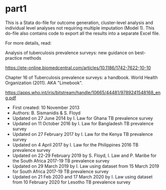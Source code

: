 # part1
This is a Stata do-file for outcome generation, cluster-level analysis and individual level analyses not requiring multiple imputation (Model 1). This do-file also contains code to export all the results into a separate Excel file.

For more details, read:

Analysis of tuberculosis prevalence surveys: new guidance on best-practice methods

https://ete-online.biomedcentral.com/articles/10.1186/1742-7622-10-10

Chapter 16 of Tuberculosis prevalence surveys: a handbook. World Health Organization (‎2011)‎. AKA "Limebook".

https://apps.who.int/iris/bitstream/handle/10665/44481/9789241548168_eng.pdf

* First created: 10 November 2013
* Authors: B. Sismanidis & S. Floyd
* Updated on 27 June 2014 by I. Law for Ghana TB prevalence survey
* Updated on 11 October 2016 by I. Law for Bangladesh TB prevalence survey
* Updated on 27 February 2017 by I. Law for the Kenya TB prevalence survey
* Updated on 4 April 2017 by I. Law for the Philippines 2016 TB prevalence survey
* Updated on 22-29 February 2019 by S. Floyd, I. Law and P. Maribe for the South Africa 2017-19 TB prevalence survey
* Updated on 29 March 2019 by I. Law using dataset from 15 March 2019 for South Africa 2017-19 TB prevalence survey
* Updated on 21 Feb 2020 and 17 March 2020 by I. Law using dataset from 10 February 2020 for Lesotho TB prevalence survey

